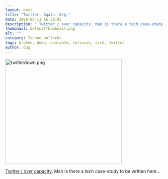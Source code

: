 ```yaml
---
layout: post
title: "Twitter. Again. Arg."
date: 2008-06-11 16:39:05
description: " Twitter / over capacity. Man is there a tech case-study to be written here&#8230;&#8230;"
thumbnail: defaultThumbnail.png
alt: ""
category: Techno-bollocks
tags: broken, down, scalable, services, sick, twitter
author: dug
---
```


<p><a href="http://www.donkeyontheedge.com/i/twitterdown.png"><img alt="twitterdown.png" src="http://www.donkeyontheedge.com/i/twitterdown-thumb.png" width="370" height="333" /></a></p>

<p><a title="Twitter / Over capacity" href="http://twitter.com/">Twitter / over capacity</a>. Man is there a tech case-study to be written here...</p>
